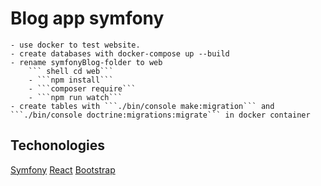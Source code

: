 # Blog app symfony
    - use docker to test website.
    - create databases with docker-compose up --build
    - rename symfonyBlog-folder to web
        ``` shell cd web```
        - ```npm install```
        - ```composer require```
        - ```npm run watch```
    - create tables with ```./bin/console make:migration``` and ```./bin/console doctrine:migrations:migrate``` in docker container

## Techonologies

[Symfony](https://symfony.com/)
[React](https://reactjs.org/)
[Bootstrap](https://getbootstrap.com/)

